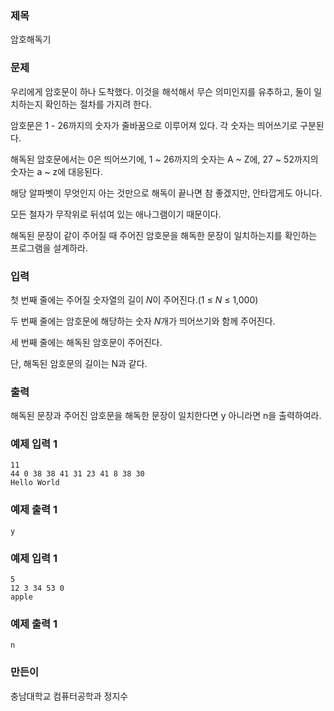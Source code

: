 ### 제목
암호해독기

### 문제
<p>우리에게 암호문이 하나 도착했다. 이것을 해석해서 무슨 의미인지를 유추하고, 둘이 일치하는지 확인하는 절차를 가지려 한다.</p>

<p>암호문은 1 - 26까지의 숫자가 줄바꿈으로 이루어져 있다. 각 숫자는 띄어쓰기로 구분된다.</p>

<p>해독된 암호문에서는 0은 띄어쓰기에, 1 ~ 26까지의 숫자는 A ~ Z에, 27 ~ 52까지의 숫자는 a ~ z에 대응된다.</p>

<p>해당 알파벳이 무엇인지 아는 것만으로 해독이 끝나면 참 좋겠지만, 안타깝게도 아니다.</p>

<p>모든 철자가 무작위로 뒤섞여 있는 애나그램이기 때문이다. </p>

<p>해독된 문장이 같이 주어질 때 주어진 암호문을 해독한 문장이 일치하는지를 확인하는 프로그램을 설계하라. </p>

### 입력
<p>첫 번째 줄에는 주어질 숫자열의 길이 <em>N</em>이 주어진다.(1 &le; <em>N</em> &le; 1,000)</p>
<p>두 번째 줄에는 암호문에 해당하는 숫자 <em>N</em>개가 띄어쓰기와 함께 주어진다.</>
<p>세 번째 줄에는 해독된 암호문이 주어진다.</p>
<p>단, 해독된 암호문의 길이는 N과 같다.</p>



### 출력
<p>해독된 문장과 주어진 암호문을 해독한 문장이 일치한다면 y 아니라면 n을 출력하여라.</p>

### 예제 입력 1
```
11
44 0 38 38 41 31 23 41 8 38 30 
Hello World
```

### 예제 출력 1
```
y
```
### 예제 입력 1
```
5
12 3 34 53 0
apple
```
### 예제 출력 1
```
n
```


### 만든이
충남대학교 컴퓨터공학과 정지수
